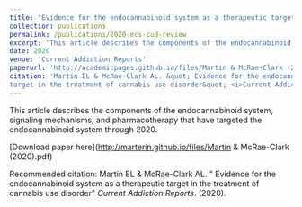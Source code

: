 ```yaml
---
title: "Evidence for the endocannabinoid system as a therapeutic target in the treatment of cannabis use disorder"
collection: publications
permalink: /publications/2020-ecs-cud-review
excerpt: 'This article describes the components of the endocannabinoid system, signaling mechanisms, and pharmacotherapy that have targeted the endocannabinoid system through 2020.'
date: 2020
venue: 'Current Addiction Reports'
paperurl: 'http://academicpages.github.io/files/Martin & McRae-Clark (2020).pdf'
citation: 'Martin EL & McRae-Clark AL. &quot; Evidence for the endocannabinoid system as a therapeutic 
target in the treatment of cannabis use disorder&quot; <i>Current Addiction Reports</i>. (2020).'
---
```

This article describes the components of the endocannabinoid system, signaling mechanisms, and pharmacotherapy that have targeted the endocannabinoid system through 2020.

[Download paper here](http://marterin.github.io/files/Martin & McRae-Clark (2020).pdf)

Recommended citation: Martin EL & McRae-Clark AL. &quot; Evidence for the endocannabinoid system as a therapeutic 
target in the treatment of cannabis use disorder&quot; <i>Current Addiction Reports</i>. (2020).